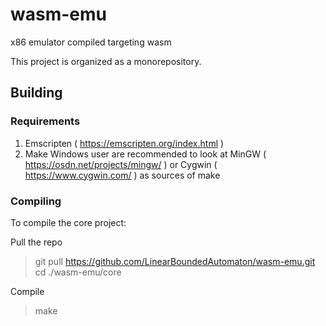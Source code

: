 # wasm-emu
x86 emulator compiled targeting wasm

This project is organized as a monorepository.

## Building
### Requirements
1. Emscripten ( https://emscripten.org/index.html )
2. Make
Windows user are recommended to look at MinGW ( https://osdn.net/projects/mingw/ ) or Cygwin ( https://www.cygwin.com/ ) as sources of make

### Compiling
To compile the core project:

Pull the repo
> git pull https://github.com/LinearBoundedAutomaton/wasm-emu.git
> cd ./wasm-emu/core

Compile
> make